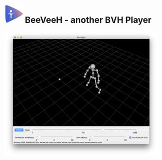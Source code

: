 # <img src='BeeVeeH-small.png' title='BeeVeeH' width='60' height='60' /> BeeVeeH - another BVH Player

![BeeVeeH Screenshot](screenshot.png)